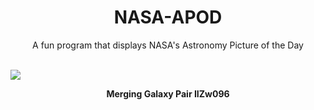 <div align="center">
  <h1>
    NASA-APOD
  </h1>
</div>
  
<div align="center">
  A fun program that displays NASA's Astronomy Picture of the Day
</div>

<br>

![](https://apod.nasa.gov/apod/image/2212/potm2211a.jpg)

<p align = "center">
  <b>Merging Galaxy Pair IIZw096</b>
</p>
